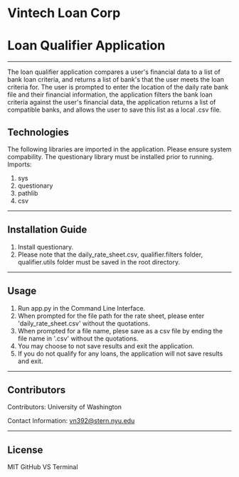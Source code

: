# Vintech Loan Corp #
# Loan Qualifier Application #
---
The loan qualifier application compares a user's financial data to a list of bank loan criteria, and returns a list of bank's that the user meets the loan criteria for. The user is prompted to enter the location of the daily rate bank file and their financial information, the application filters the bank loan criteria against the user's financial data, the application returns a list of compatible banks, and allows the user to save this list as a local .csv file.

## Technologies

The following libraries are imported in the application. Please ensure system compability. The questionary library must be installed prior to running.
Imports:
1) sys
2) questionary
3) pathlib
4) csv

---

## Installation Guide

1) Install questionary.
2) Please note that the daily_rate_sheet.csv, qualifier.filters folder, qualifier.utils folder must be saved in the root directory.


---

## Usage

1) Run app.py in the Command Line Interface.
2) When prompted for the file path for the rate sheet, please enter 'daily_rate_sheet.csv' without the quotations.
3) When prompted for a file name, plese save as a csv file by ending the file name in '.csv' without the quotations.
4) You may choose to not save results and exit the application.
5) If you do not qualify for any loans, the application will not save results and exit.

---

## Contributors ##

Contributors:
University of Washington

Contact Information:
vn392@stern.nyu.edu

---

## License
MIT 
GitHub
VS Terminal
